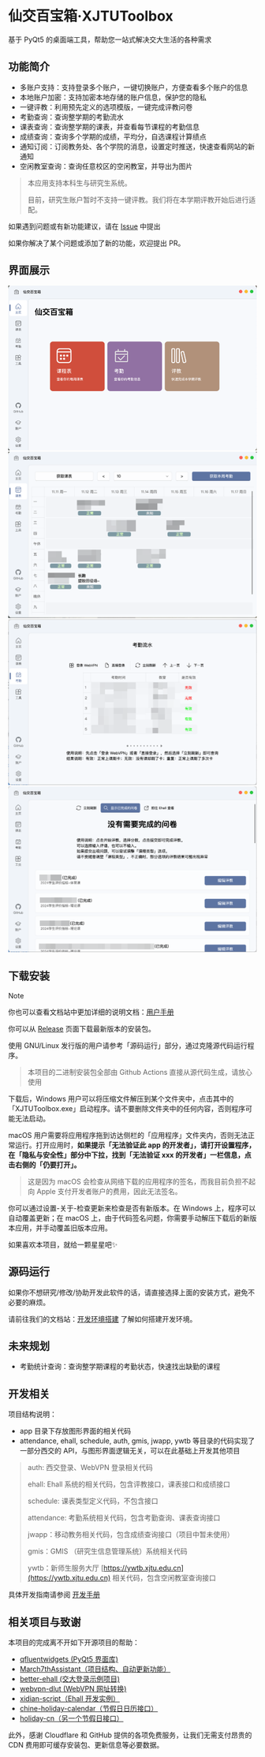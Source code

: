 # 仙交百宝箱·XJTUToolbox

基于 PyQt5 的桌面端工具，帮助您一站式解决交大生活的各种需求

## 功能简介
- 多账户支持：支持登录多个账户，一键切换账户，方便查看多个账户的信息
- 本地账户加密：支持加密本地存储的账户信息，保护您的隐私
- 一键评教：利用预先定义的选项模版，一键完成评教问卷
- 考勤查询：查询整学期的考勤流水
- 课表查询：查询整学期的课表，并查看每节课程的考勤信息
- 成绩查询：查询多个学期的成绩，平均分，自选课程计算绩点
- 通知订阅：订阅教务处、各个学院的消息，设置定时推送，快速查看网站的新通知
- 空闲教室查询：查询任意校区的空闲教室，并导出为图片

> 本应用支持本科生与研究生系统。
> 
> 目前，研究生账户暂时不支持一键评教。我们将在本学期评教开始后进行适配。

如果遇到问题或有新功能建议，请在 [Issue](https://github.com/yan-xiaoo/XJTUToolBox/issues) 中提出

如果你解决了某个问题或添加了新的功能，欢迎提出 PR。

## 界面展示
![sample1](./screenshots/sample_1.png)
![sample2](./screenshots/sample_2.png)
![sample3](./screenshots/sample_3.png)
![sample4](./screenshots/sample_4.png)

## 下载安装

> [!NOTE]
> 你也可以查看文档站中更加详细的说明文档：[用户手册](https://yan-xiaoo.github.io/XJTUToolBox/tutorial/quick-start)

你可以从 [Release](https://github.com/yan-xiaoo/XJTUToolBox/releases) 页面下载最新版本的安装包。

使用 GNU/Linux 发行版的用户请参考「源码运行」部分，通过克隆源代码运行程序。

> 本项目的二进制安装包全部由 Github Actions 直接从源代码生成，请放心使用

下载后，Windows 用户可以将压缩文件解压到某个文件夹中，点击其中的「XJTUToolbox.exe」启动程序。请不要删除文件夹中的任何内容，否则程序可能无法启动。

macOS 用户需要将应用程序拖到访达侧栏的「应用程序」文件夹内，否则无法正常运行。打开应用时，**如果提示「无法验证此 app 的开发者」，请打开设置程序，在「隐私与安全性」部分中下拉，找到「无法验证 xxx 的开发者」一栏信息，点击右侧的「仍要打开」。**

> 这是因为 macOS 会检查从网络下载的应用程序的签名，而我目前负担不起向 Apple 支付开发者账户的费用，因此无法签名。

你可以通过设置-关于-检查更新来检查是否有新版本。在 Windows 上，程序可以自动覆盖更新；在 macOS 上，由于代码签名问题，你需要手动解压下载后的新版本应用，并手动覆盖旧版本应用。

如果喜欢本项目，就给一颗星星吧✨

## 源码运行

如果你不想研究/修改/协助开发此软件的话，请直接选择上面的安装方式，避免不必要的麻烦。

请前往我们的文档站：[开发环境搭建](https://yan-xiaoo.github.io/XJTUToolBox/development/setup) 了解如何搭建开发环境。

## 未来规划
- 考勤统计查询：查询整学期课程的考勤状态，快速找出缺勤的课程

## 开发相关
项目结构说明：
- app 目录下存放图形界面的相关代码
- attendance, ehall, schedule, auth, gmis, jwapp, ywtb 等目录的代码实现了一部分西交的 API，与图形界面逻辑无关，可以在此基础上开发其他项目
> auth: 西交登录、WebVPN 登录相关代码
>
> ehall: Ehall 系统的相关代码，包含评教接口，课表接口和成绩接口
> 
> schedule: 课表类型定义代码，不包含接口
> 
> attendance: 考勤系统相关代码，包含考勤查询、课表查询接口
> 
> jwapp：移动教务相关代码，包含成绩查询接口（项目中暂未使用）
> 
> gmis：GMIS （研究生信息管理系统）系统相关代码
> 
> ywtb：新师生服务大厅 [https://ywtb.xjtu.edu.cn](https://ywtb.xjtu.edu.cn) 相关代码，包含空闲教室查询接口

具体开发指南请参阅 [开发手册](https://yan-xiaoo.github.io/XJTUToolBox/development/setup)

## 相关项目与致谢
本项目的完成离不开如下开源项目的帮助：
- [qfluentwidgets (PyQt5 界面库)](https://github.com/zhiyiYo/PyQt-Fluent-Widgets)
- [March7thAssistant（项目结构、自动更新功能）](https://github.com/moesnow/March7thAssistant)
- [better-ehall (交大登录示例项目)](https://github.com/guitaoliu/xjtu-grade)
- [webvpn-dlut (WebVPN 网址转换)](https://github.com/ESWZY/webvpn-dlut)
- [xidian-script（Ehall 开发实例）](https://github.com/xdlinux/xidian-scripts)
- [chine-holiday-calendar（节假日日历接口）](https://github.com/lanceliao/china-holiday-calender)
- [holiday-cn（另一个节假日接口）](https://github.com/NateScarlet/holiday-cn)

此外，感谢 Cloudflare 和 GitHub 提供的各项免费服务，让我们无需支付昂贵的 CDN 费用即可缓存安装包、更新信息等必要数据。